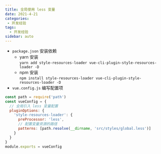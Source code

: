 ```yaml
---
title: 全局使用 less 变量
date: 2021-4-21
categories:
 - 开发经验
tags:
  - 开发经验
sidebar: auto
---
```


+ `package.json` 安装依赖  
  + yarn 安装  
    `yarn add style-resources-loader vue-cli-plugin-style-resources-loader -D`
  + npm 安装  
    `npm install style-resources-loader vue-cli-plugin-style-resources-loader -D`
+ `vue.config.js` 编写配置项  
```JavaScript
const path = require('path')
const vueConfig = {
  // 全局引入 less 变量配置
  pluginOptions: {
    'style-resources-loader': {
      preProcessor: 'less',
      // 配置变量资源的路径
      patterns: [path.resolve(__dirname, 'src/styles/global.less')]
    }
  }
}
module.exports = vueConfig
```
